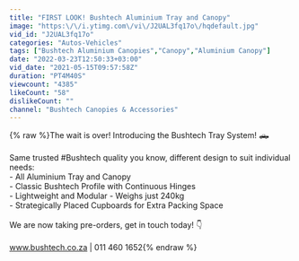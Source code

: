 ```yaml
---
title: "FIRST LOOK! Bushtech Aluminium Tray and Canopy"
image: "https:\/\/i.ytimg.com\/vi\/J2UAL3fq17o\/hqdefault.jpg"
vid_id: "J2UAL3fq17o"
categories: "Autos-Vehicles"
tags: ["Bushtech Aluminium Canopies","Canopy","Aluminium Canopy"]
date: "2022-03-23T12:50:33+03:00"
vid_date: "2021-05-15T09:57:58Z"
duration: "PT4M40S"
viewcount: "4385"
likeCount: "58"
dislikeCount: ""
channel: "Bushtech Canopies & Accessories"
---
```

{% raw %}The wait is over! Introducing the Bushtech Tray System! 🛻<br /><br />Same trusted #Bushtech quality you know, different design to suit individual needs:<br />- All Aluminium Tray and Canopy <br />- Classic Bushtech Profile with Continuous Hinges<br />- Lightweight and Modular - Weighs just 240kg<br />- Strategically Placed Cupboards for Extra Packing Space<br /><br />We are now taking pre-orders, get in touch today! 👇<br /><br />www.bushtech.co.za | 011 460 1652{% endraw %}
